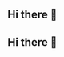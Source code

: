 ## Hi there 👋

<!--
**OlfatSeid/OlfatSeid** is a ✨ _special_ ✨ repository because its `README.md` (this file) appears on your GitHub profile.

Here are some ideas to get you started:

- 🔭 I’m currently working on ...
- 🌱 I’m currently learning ...
- 👯 I’m looking to collaborate on ...
- 🤔 I’m looking for help with ...
- 💬 Ask me about ...
- 📫 How to reach me: ...
- 😄 Pronouns: ...
- ⚡ Fun fact: ...
-->
## Hi there 👋

<!--
**OlfatSeid/OlfatSeid** is a ✨ _special_ ✨ repository because its `README.md` (this file) appears on your GitHub profile.

I'm Olfat Sayed, a developer passionate about machine learning, NLP, deep learning, computer vision, large language models (LLMs), and retrieval-augmented generation (RAG) pipelines.
- 🌱 I’m currently learning ...

- 📫 How to reach me: ...[olfatsa00@gmail.com](mailto:your.email@gmail.com).
You can reach me via email at [your.email@gmail.com](mailto:your.email@gmail.com). Feel free to contact me for collaborations or questions, or connect!





- Django web applications

### 📊 You can find me on Kaggle!

[![Kaggle Badge](https://img.shields.io/badge/Kaggle-Profile-blue?style=flat&logo=kaggle)](https://www.kaggle.com/olfatsyed)

### 💬 Let's connect:
- [LinkedIn](https://linkedin.com/in/[yourprofile](https://www.linkedin.com/in/olfat-sayed-bb9763223/))


---
<!--
**Check out my repositories below 👇*
